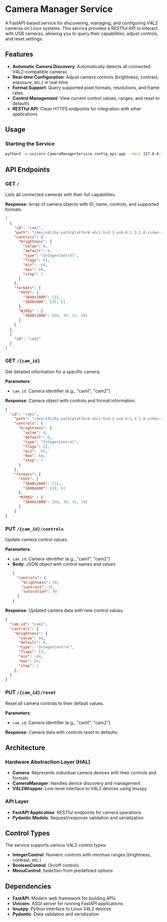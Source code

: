 # Camera Manager Service

A FastAPI-based service for discovering, managing, and configuring V4L2 cameras on Linux systems. This service provides a RESTful API to interact with USB cameras, allowing you to query their capabilities, adjust controls, and reset settings.

## Features

- **Automatic Camera Discovery**: Automatically detects all connected V4L2-compatible cameras
- **Real-time Configuration**: Adjust camera controls (brightness, contrast, exposure, etc.) in real-time
- **Format Support**: Query supported pixel formats, resolutions, and frame rates
- **Control Management**: View current control values, ranges, and reset to defaults
- **RESTful API**: Clean HTTPS endpoints for integration with other applications

## Usage

### Starting the Service

```bash
python3 -m uvicorn CameraManagerService.config_api:app --host 127.0.0.1 --port 8000
```

## API Endpoints

### GET `/`
Lists all connected cameras with their full capabilities.

**Response**: Array of camera objects with ID, name, controls, and supported formats.
```json
[
  {
    "id": "cam1",
    "path": "/dev/v4l/by-path/platform-xhci-hcd.1-usb-0:1.3:1.0-video-index0",
    "controls": {
      "brightness": {
        "value": 0,
        "default": 0,
        "type": "IntegerControl",
        "flags": [],
        "min": -64,
        "max": 64,
        "step": 1
      }
    },
    "formats": {
      "YUYV": {
        "3840x1080": [1],
        "1600x600": [10, 5]
      },
      "MJPEG" : {
        "3840x1080": [60, 30, 15, 10]
      }
    }
  },
  {
    "id": "cam2"
  }
]
```

### GET `/{cam_id}`
Get detailed information for a specific camera.

**Parameters**:
- `cam_id`: Camera identifier (e.g., "cam1", "cam2")

**Response**: Camera object with controls and format information.
```json
{
  "id": "cam1",
    "path": "/dev/v4l/by-path/platform-xhci-hcd.1-usb-0:1.3:1.0-video-index0",
    "controls": {
      "brightness": {
        "value": 0,
        "default": 0,
        "type": "IntegerControl",
        "flags": [],
        "min": -64,
        "max": 64,
        "step": 1
      }
    },
    "formats": {
      "YUYV": {
        "3840x1080": [1],
        "1600x600": [10, 5]
      },
      "MJPEG" : {
        "3840x1080": [60, 30, 15, 10]
      }
    }
}
```

### PUT `/{cam_id}/controls`
Update camera control values.

**Parameters**:
- `cam_id`: Camera identifier (e.g., "cam1", "cam2")
- **Body**: JSON object with control names and values
  ```json
  {
    "controls": {
      "brightness": 50,
      "contrast": 32,
      "saturation": 60
    }
  }
  ```

**Response**: Updated camera data with new control values.
```json
{
  "cam_id": "cam1",
  "controls": {
    "brightness": {
      "value": 50,
      "default": 0,
      "type": "IntegerControl",
      "flags": [],
      "min": -64,
      "max": 64,
      "step": 1
    },
  }
}
```

### PUT `/{cam_id}/reset`
Reset all camera controls to their default values.

**Parameters**:
- `cam_id`: Camera identifier (e.g., "cam1", "cam2")

**Response**: Camera data with controls reset to defaults.

## Architecture

### Hardware Abstraction Layer (HAL)
- **Camera**: Represents individual camera devices with their controls and formats
- **CameraManager**: Handles device discovery and management  
- **V4L2Wrapper**: Low-level interface to V4L2 devices using linuxpy

### API Layer
- **FastAPI Application**: RESTful endpoints for camera operations
- **Pydantic Models**: Request/response validation and serialization

## Control Types

The service supports various V4L2 control types:

- **IntegerControl**: Numeric controls with min/max ranges (brightness, contrast, etc.)
- **BooleanControl**: On/off controls 
- **MenuControl**: Selection from predefined options

## Dependencies

- **FastAPI**: Modern web framework for building APIs
- **Uvicorn**: ASGI server for running FastAPI applications
- **linuxpy**: Python interface to Linux V4L2 devices
- **Pydantic**: Data validation and serialization